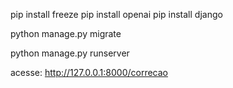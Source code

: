 pip install freeze
pip install openai
pip install django

<!-- freeze: lista todas as libs do enviroment (django, openai etc) -->
<!-- utilize o cmd em vez do powershell -->

python manage.py migrate

<!-- para utilizar a inteligencia aritificial insira sua key em OPENAI_KEY no arquivo openai.py -->

<!-- para rodar: -->
python manage.py runserver

acesse:
http://127.0.0.1:8000/correcao



<!-- 
para criar o enviroment: 
python -m venv nomedoseuenviroment
exemplo: python -m venv venv

ativar o enviroment
nome_do_ambiente\Scripts\activate
exemplo: venv\Scripts\activate 
-->


